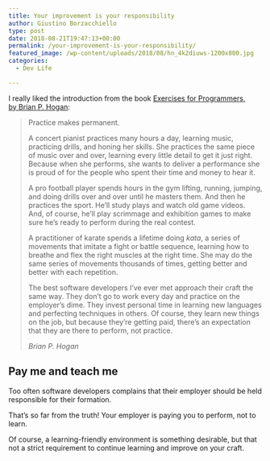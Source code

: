 ```yaml
---
title: Your improvement is your responsibility
author: Giustino Borzacchiello
type: post
date: 2018-08-21T19:47:13+00:00
permalink: /your-improvement-is-your-responsibility/
featured_image: /wp-content/uploads/2018/08/hn_4k2diuws-1200x800.jpg
categories:
  - Dev Life

---
```

I really liked the introduction from the book [Exercises for Programmers, by Brian P. Hogan][1]:

<blockquote class="wp-block-quote">
  <p>
    Practice makes permanent<g class="gr_ gr_38 gr-alert gr_gramm gr_inline_cards gr_run_anim Style replaceWithoutSep" id="38" data-gr-id="38">.</g>
  </p>
  
  <p>
    <g class="gr_ gr_38 gr-alert gr_gramm gr_inline_cards gr_run_anim Style replaceWithoutSep" id="38" data-gr-id="38">A</g> concert pianist practices many hours a day, learning music, practicing drills, and honing her skills. She practices the same piece of music over and over, learning every little detail to get it just right. Because when she performs, she wants to deliver a performance she is proud of for the people who spent their time and money to hear it.<br />
  </p>
  
  <p>
    A pro football player spends hours in the gym lifting, running, jumping, and doing drills over and over until he masters them. And then he practices the sport. He’ll study plays and watch old game videos. And, of course, he’ll play scrimmage and exhibition games to make sure he’s ready to perform during the real contest.<br />
  </p>
  
  <p>
    A practitioner of karate spends a lifetime doing <em>kata</em>, a series of movements that imitate a fight or battle sequence, learning how to breathe and flex the right muscles at the right time. She may do the same series of movements thousands of times, getting better and better with each repetition.<br />
  </p>
  
  <p>
    The best software developers I’ve ever met approach their craft the same way. They don’t go to work every day and practice on the employer’s dime. They invest personal time in learning new languages and perfecting techniques in others. Of course, they learn new things on the job, but because they’re getting paid, there’s an expectation that they are there to perform, not practice.
  </p>
  
  <cite>Brian P. Hogan</cite>
</blockquote>

## Pay me and teach me

Too often software developers complains that their employer should be held responsible for their formation. 

That&#8217;s so far from the truth! Your employer is paying you to perform, not to learn.

Of course, a learning-friendly environment is something desirable, but that not a strict requirement to continue learning and improve on your craft.

 [1]: https://pragprog.com/book/bhwb/exercises-for-programmers